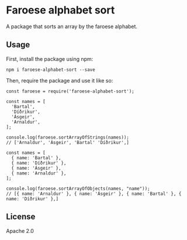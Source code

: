# Faroese alphabet sort

A package that sorts an array by the faroese alphabet.

## Usage

First, install the package using npm:

    npm i faroese-alphabet-sort --save

Then, require the package and use it like so:

    const faroese = require('faroese-alphabet-sort');

    const names = [
      'Bartal',
      'Díðrikur',
      'Ásgeir',
      'Arnaldur',
    ];
    
    console.log(faroese.sortArrayOfStrings(names)); 
    // ['Arnaldur', 'Ásgeir', 'Bartal' 'Díðrikur',]
    
    const names = [
      { name: 'Bartal' },
      { name: 'Díðrikur' },
      { name: 'Ásgeir' },
      { name: 'Arnaldur' },
    ];

    console.log(faroese.sortArrayOfObjects(names, "name")); 
    // [{ name: 'Arnaldur' }, { name: 'Ásgeir' }, { name: 'Bartal' }, { name: 'Díðrikur' },]

## License

Apache 2.0

